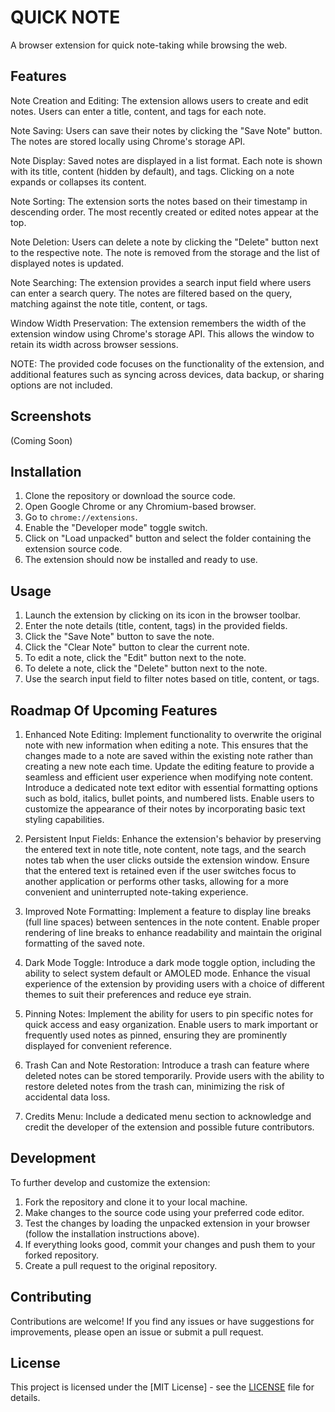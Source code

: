# QUICK NOTE 

A browser extension for quick note-taking while browsing the web.

## Features

Note Creation and Editing: The extension allows users to create and edit   notes. Users can enter a title, content, and tags for each note.

Note Saving: Users can save their notes by clicking the "Save Note"   button. The notes are stored locally using Chrome's storage API.

Note Display: Saved notes are displayed in a list format. Each note is shown with its title, content (hidden by default), and tags. Clicking on a note expands or collapses its content.

Note Sorting: The extension sorts the notes based on their timestamp in descending order. The most recently created or edited notes appear at the top.

Note Deletion: Users can delete a note by clicking the "Delete" button next to the respective note. The note is removed from the storage and the list of displayed notes is updated.

Note Searching: The extension provides a search input field where users can enter a search query. The notes are filtered based on the query, matching against the note title, content, or tags.

Window Width Preservation: The extension remembers the width of the extension window using Chrome's storage API. This allows the window to retain its width across browser sessions.

NOTE: 
The provided code focuses on the functionality of the extension, and additional features such as syncing across devices, data backup, or sharing options are not included.

## Screenshots

(Coming Soon)

## Installation

1. Clone the repository or download the source code.
2. Open Google Chrome or any Chromium-based browser.
3. Go to `chrome://extensions`.
4. Enable the "Developer mode" toggle switch.
5. Click on "Load unpacked" button and select the folder containing the extension source code.
6. The extension should now be installed and ready to use.

## Usage

1. Launch the extension by clicking on its icon in the browser toolbar.
2. Enter the note details (title, content, tags) in the provided fields.
3. Click the "Save Note" button to save the note.
4. Click the "Clear Note" button to clear the current note.
5. To edit a note, click the "Edit" button next to the note.
6. To delete a note, click the "Delete" button next to the note.
7. Use the search input field to filter notes based on title, content, or tags.

## Roadmap Of Upcoming Features

1. Enhanced Note Editing:
Implement functionality to overwrite the original note with new information when editing a note. This ensures that the changes made to a note are saved within the existing note rather than creating a new note each time.
Update the editing feature to provide a seamless and efficient user experience when modifying note content.
Introduce a dedicated note text editor with essential formatting options such as bold, italics, bullet points, and numbered lists.
Enable users to customize the appearance of their notes by incorporating basic text styling capabilities.

2. Persistent Input Fields:
Enhance the extension's behavior by preserving the entered text in note title, note content, note tags, and the search notes tab when the user clicks outside the extension window.
Ensure that the entered text is retained even if the user switches focus to another application or performs other tasks, allowing for a more convenient and uninterrupted note-taking experience.

3. Improved Note Formatting:
Implement a feature to display line breaks (full line spaces) between sentences in the note content.
Enable proper rendering of line breaks to enhance readability and maintain the original formatting of the saved note.

4. Dark Mode Toggle:
Introduce a dark mode toggle option, including the ability to select system default or AMOLED mode.
Enhance the visual experience of the extension by providing users with a choice of different themes to suit their preferences and reduce eye strain.

5. Pinning Notes:
Implement the ability for users to pin specific notes for quick access and easy organization.
Enable users to mark important or frequently used notes as pinned, ensuring they are prominently displayed for convenient reference.

6. Trash Can and Note Restoration:
Introduce a trash can feature where deleted notes can be stored temporarily.
Provide users with the ability to restore deleted notes from the trash can, minimizing the risk of accidental data loss.

7. Credits Menu:
Include a dedicated menu section to acknowledge and credit the developer of the extension and possible future contributors.

## Development

To further develop and customize the extension:

1. Fork the repository and clone it to your local machine.
2. Make changes to the source code using your preferred code editor.
3. Test the changes by loading the unpacked extension in your browser (follow the installation instructions above).
4. If everything looks good, commit your changes and push them to your forked repository.
5. Create a pull request to the original repository.

## Contributing

Contributions are welcome! If you find any issues or have suggestions for improvements, please open an issue or submit a pull request.

## License

This project is licensed under the [MIT License] - see the [LICENSE](LICENSE) file for details.

